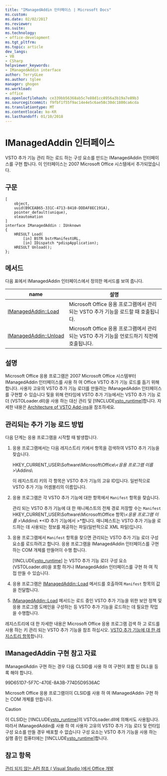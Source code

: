 ```yaml
---
title: "IManagedAddin 인터페이스 | Microsoft Docs"
ms.custom: 
ms.date: 02/02/2017
ms.reviewer: 
ms.suite: 
ms.technology:
- office-development
ms.tgt_pltfrm: 
ms.topic: article
dev_langs:
- VB
- CSharp
helpviewer_keywords:
- IManagedAddin interface
author: TerryGLee
ms.author: tglee
manager: ghogen
ms.workload:
- office
ms.openlocfilehash: ce339bb56368ab5c7e88d1cc8956a3b19a7e89b3
ms.sourcegitcommit: f9fbf1f55f9ac14e4e5c6ae58c30dc1800ca6cda
ms.translationtype: MT
ms.contentlocale: ko-KR
ms.lasthandoff: 01/10/2018
---
```

# <a name="imanagedaddin-interface"></a>IManagedAddin 인터페이스
  VSTO 추가 기능 관리 하는 로드 하는 구성 요소를 만드는 IManagedAddin 인터페이스를 구현 합니다. 이 인터페이스는 2007 Microsoft Office 시스템에서 추가되었습니다.  
  
## <a name="syntax"></a>구문  
  
```  
[  
    object,  
    uuid(B9CEAB65-331C-4713-8410-DDDAF8EC191A),  
    pointer_default(unique),  
    oleautomation  
]  
interface IManagedAddin : IUnknown  
{  
    HRESULT Load(  
        [in] BSTR bstrManifestURL,   
        [in] IDispatch *pdispApplication);  
    HRESULT Unload();  
};  
```  
  
## <a name="methods"></a>메서드  
 다음 표에서 IManagedAddin 인터페이스에서 정의한 메서드를 보여 줍니다.  
  
|name|설명|  
|----------|-----------------|  
|[IManagedAddin::Load](../vsto/imanagedaddin-load.md)|Microsoft Office 응용 프로그램에서 관리되는 VSTO 추가 기능을 로드할 때 호출됩니다.|  
|[IManagedAddin::Unload](../vsto/imanagedaddin-unload.md)|Microsoft Office 응용 프로그램에서 관리되는 VSTO 추가 기능을 언로드하기 직전에 호출됩니다.|  
  
## <a name="remarks"></a>설명  
 Microsoft Office 응용 프로그램은 2007 Microsoft Office 시스템부터 IManagedAddin 인터페이스를 사용 하 여 Office VSTO 추가 기능 로드를 돕기 위해 합니다. 사용자 고유의 VSTO 추가 기능 로더를 만들려는 IManagedAddin 인터페이스를 구현할 수 있습니다 및을 위해 런타임에 VSTO 추가 기능에서는 VSTO 추가 기능 로더 (VSTOLoader.dll)을 사용 하는 대신 관리 및 [!INCLUDE[vsto_runtime](../vsto/includes/vsto-runtime-md.md)]합니다. 자세한 내용은 [Architecture of VSTO Add-ins](../vsto/architecture-of-vsto-add-ins.md)을 참조하세요.  
  
## <a name="how-managed-add-ins-are-loaded"></a>관리되는 추가 기능 로드 방법  
 다음 단계는 응용 프로그램을 시작할 때 발생합니다.  
  
1.  응용 프로그램에서는 다음 레지스트리 키에서 항목을 검색하여 VSTO 추가 기능을 찾습니다.  
  
     HKEY_CURRENT_USER\Software\Microsoft\Office\\*\<응용 프로그램 이름 >*\Addins\  
  
     이 레지스트리 키의 각 항목은 VSTO 추가 기능의 고유 ID입니다. 일반적으로 VSTO 추가 기능 어셈블리의 이름입니다.  
  
2.  응용 프로그램은 각 VSTO 추가 기능에 대한 항목에서 `Manifest` 항목을 찾습니다.  
  
     관리 되는 VSTO 추가 기능에 대 한 매니페스트의 전체 경로 저장할 수는 `Manifest` HKEY_CURRENT_USER\Software\Microsoft\Office 항목\\*\<응용 프로그램 이름 >*\Addins\\  *\<ID 추가 기능에서 >*합니다. 매니페스트는 VSTO 추가 기능을 로드하는 데 사용되는 정보를 제공하는 파일(일반적으로 XML 파일)입니다.  
  
3.  응용 프로그램에서 `Manifest` 항목을 찾으면 관리되는 VSTO 추가 기능 로더 구성 요소를 로드하려고 합니다. 응용 프로그램을 IManagedAddin 인터페이스를 구현 하는 COM 개체를 만들어이 수행 합니다.  
  
     [!INCLUDE[vsto_runtime](../vsto/includes/vsto-runtime-md.md)] 는 VSTO 추가 기능 로더 구성 요소 (VSTOLoader.dll)을 포함 하거나 IManagedAddin 인터페이스를 구현 하 여 직접 만들 수 있습니다.  
  
4.  응용 프로그램은 [IManagedAddin::Load](../vsto/imanagedaddin-load.md) 메서드를 호출하여 `Manifest` 항목의 값을 전달합니다.  
  
5.  [IManagedAddin::Load](../vsto/imanagedaddin-load.md) 메서드는 로드 중인 VSTO 추가 기능을 위한 보안 정책 및 응용 프로그램 도메인을 구성하는 등 VSTO 추가 기능을 로드하는 데 필요한 작업을 수행합니다.  
  
 레지스트리에 대 한 자세한 내용은 Microsoft Office 응용 프로그램 검색 하 고 로드를 사용 하는 키 관리 되는 VSTO 추가 기능을 참조 하십시오. [VSTO 추가 기능에 대 한 레지스트리 항목](../vsto/registry-entries-for-vsto-add-ins.md)합니다.  
  
## <a name="guidance-for-implementing-imanagedaddin"></a>IManagedAddin 구현 참고 자료  
 IManagedAddin 구현 하는 경우 다음 CLSID를 사용 하 여 구현이 포함 된 DLL을 등록 해야 합니다.  
  
 99D651D7-5F7C-470E-8A3B-774D5D9536AC  
  
 Microsoft Office 응용 프로그램이이 CLSID를 사용 하 여 IManagedAddin 구현 하는 COM 개체를 만듭니다.  
  
> [!CAUTION]  
>  이 CLSID는 [!INCLUDE[vsto_runtime](../vsto/includes/vsto-runtime-md.md)]의 VSTOLoader.dll에 의해서도 사용됩니다. 따라서 IManagedAddin를 사용 하 여 사용자 고유의 VSTO 추가 기능 로더 및 런타임 구성 요소를 만들 경우 배포할 수 없습니다 구성 요소는 VSTO 추가 기능을 사용 하는 실행 중인 컴퓨터에는 [!INCLUDE[vsto_runtime](../vsto/includes/vsto-runtime-md.md)]합니다.  
  
## <a name="see-also"></a>참고 항목  
 [관리 되지 않는 API 참조 &#40; Visual Studio &#41;에서 Office 개발](../vsto/unmanaged-api-reference-office-development-in-visual-studio.md)  
  
  